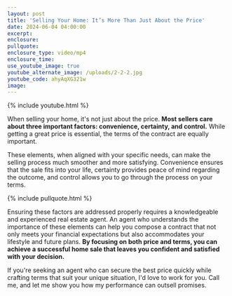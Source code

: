 ```yaml
---
layout: post
title: 'Selling Your Home: It’s More Than Just About the Price'
date: 2024-06-04 04:00:00
excerpt:
enclosure:
pullquote:
enclosure_type: video/mp4
enclosure_time:
use_youtube_image: true
youtube_alternate_image: /uploads/2-2-2.jpg
youtube_code: ahyAqXG321w
image:
---
```

{% include youtube.html %}

When selling your home, it's not just about the price. **Most sellers care about three important factors: convenience, certainty, and control.** While getting a great price is essential, the terms of the contract are equally important.

These elements, when aligned with your specific needs, can make the selling process much smoother and more satisfying. Convenience ensures that the sale fits into your life, certainty provides peace of mind regarding the outcome, and control allows you to go through the process on your terms.

{% include pullquote.html %}

Ensuring these factors are addressed properly requires a knowledgeable and experienced real estate agent. An agent who understands the importance of these elements can help you compose a contract that not only meets your financial expectations but also accommodates your lifestyle and future plans. **By focusing on both price and terms, you can achieve a successful home sale that leaves you confident and satisfied with your decision.**

If you're seeking an agent who can secure the best price quickly while crafting terms that suit your unique situation, I'd love to work for you. Call me, and let me show you how my performance can outsell promises.
